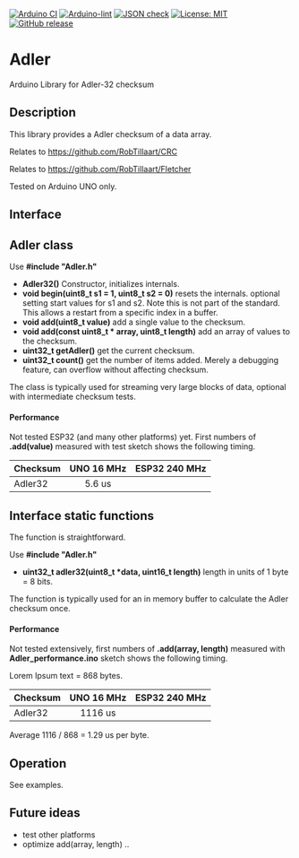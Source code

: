 
[![Arduino CI](https://github.com/RobTillaart/Adler/workflows/Arduino%20CI/badge.svg)](https://github.com/marketplace/actions/arduino_ci)
[![Arduino-lint](https://github.com/RobTillaart/Adler/actions/workflows/arduino-lint.yml/badge.svg)](https://github.com/RobTillaart/Adler/actions/workflows/arduino-lint.yml)
[![JSON check](https://github.com/RobTillaart/Adler/actions/workflows/jsoncheck.yml/badge.svg)](https://github.com/RobTillaart/Adler/actions/workflows/jsoncheck.yml)
[![License: MIT](https://img.shields.io/badge/license-MIT-green.svg)](https://github.com/RobTillaart/Adler/blob/master/LICENSE)
[![GitHub release](https://img.shields.io/github/release/RobTillaart/Adler.svg?maxAge=3600)](https://github.com/RobTillaart/Adler/releases)


# Adler

Arduino Library for Adler-32 checksum


## Description

This library provides a Adler checksum of a data array.

Relates to https://github.com/RobTillaart/CRC

Relates to https://github.com/RobTillaart/Fletcher

Tested on Arduino UNO only.


## Interface


## Adler class

Use **\#include "Adler.h"**

- **Adler32()** Constructor, initializes internals.
- **void begin(uint8_t s1 = 1, uint8_t s2 = 0)** resets the internals.
optional setting start values for s1 and s2. Note this is not part of the standard.
This allows a restart from a specific index in a buffer.
- **void add(uint8_t value)** add a single value to the checksum.
- **void add(const uint8_t \* array, uint8_t length)** add an array of values to the checksum.
- **uint32_t getAdler()** get the current checksum.
- **uint32_t count()** get the number of items added. Merely a debugging feature, can overflow without affecting checksum.

The class is typically used for streaming very large blocks of data,
optional with intermediate checksum tests.


#### Performance

Not tested ESP32 (and many other platforms) yet.
First numbers of **.add(value)** measured with test sketch shows the following timing.

| Checksum    |  UNO 16 MHz | ESP32 240 MHz |
|:------------|:-----------:|:-------------:|
| Adler32     |     5.6 us  |               |



## Interface static functions

The function is straightforward.

Use **\#include "Adler.h"**

- **uint32_t adler32(uint8_t \*data, uint16_t length)** length in units of 1 byte = 8 bits.

The function is typically used for an in memory buffer to calculate 
the Adler checksum once.


#### Performance


Not tested extensively, first numbers of **.add(array, length)**
measured with **Adler_performance.ino** sketch shows the following timing.

Lorem Ipsum text = 868 bytes.

| Checksum    |  UNO 16 MHz | ESP32 240 MHz |
|:------------|:-----------:|:-------------:|
| Adler32     |   1116 us   |               |

Average 1116 / 868 = 1.29 us per byte.


## Operation

See examples.


## Future ideas

- test other platforms
- optimize add(array, length) ..


